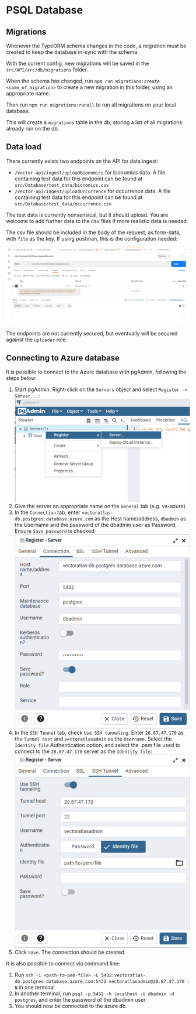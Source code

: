 # PSQL Database

## Migrations
Whenever the TypeORM schema changes in the code, a migration must be created to keep the database in-sync with the schema.

With the current config, new migrations will be saved in the `src/API/src/db/migrations` folder.

When the schema has changed, run `npm run migrations:create <name_of_migration>` to create a new migration in this folder, using an appropriate name.

Then run `npm run migrations:runall` to run all migrations on your local database.

This will create a `migrations` table in the db, storing a list of all migrations already run on the db.

## Data load
There currently exists two endpoints on the API for data ingest:
- `/vector-api/ingest/uploadBionomics` for bionomics data. A file containing test data for this endpoint can be found at `src/Database/test_data/bionomics.csv`
- `/vector-api/ingest/uploadOccurrence` for occurrence data. A file containing test data for this endpoint can be found at `src/Database/test_data/occurrence.csv`

The test data is currently nonsensical, but it should upload. You are welcome to add further data to the csv files if more realistic data is needed.

The csv file should be included in the body of the request, as form-data, with `file` as the key. If using postman, this is the configuration needed:

![postman file upload](./images/PostmanFile.png)

The endpoints are not currently secured, but eventually will be secured against the `uploader` role.

## Connecting to Azure database
It is possible to connect to the Azure database with pgAdmin, following the steps below:
1. Start pgAdmin. Right-click on the `Servers` object and select `Register -> Server...`:
![pgAdmin 1](./images/pgAdmin1.png)
1. Give the server an appropriate name on the `General` tab (e.g. va-azure)
1. In the `Connection` tab, enter `vectoratlas-db.postgres.database.azure.com` as the Host name/address, `dbadmin` as the Username and the password of the dbadmin user as Password. Ensure `Save password` is checked.
![pgAdmin 2](./images/pgAdmin2.png)
1. In the `SSH Tunnel` tab, check `Use SSH tunneling`. Enter `20.87.47.170` as the `Tunnel host` and `vectoratlasadmin` as the `Username`. Select the `Identity file` Authentication option, and select the .pem file used to connect to the `20.87.47.170` server as the `Identity file`:
![pgAdmin 3](./images/pgAdmin3.png)
1. Click `Save`. The connection should be created.

It is also possible to connect via command line:
1. Run `ssh -i <path-to-pem-file> -L 5432:vectoratlas-db.postgres.database.azure.com:5432 vectoratlasadmin@20.87.47.170 -N` in one terminal
1. In another terminal, run `psql -p 5432 -h localhost -U dbadmin -d postgres`, and enter the password of the dbadmin user.
1. You should now be connected to the azure db.
